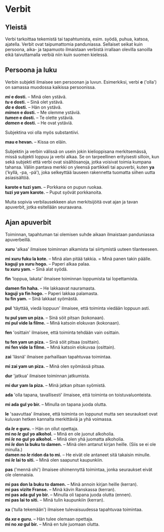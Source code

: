 # Verbit

## Yleistä

Verbi tarkoittaa tekemistä tai tapahtumista, esim. syödä, puhua, katsoa, ajatella.
Verbit ovat taipumattomia panduniassa.
Sellaiset seikat kuin persoona, aika- ja tapamuoto ilmaistaan verbistä irrallaan olevilla sanoilla
eikä taivuttamalla verbiä niin kuin suomen kielessä.

## Persoona ja luku

Verbin subjekti ilmaisee sen persoonan ja luvun.
Esimerkiksi, verbi
**e**
('olla') on samassa muodossa kaikissa persoonissa.

**_mi_ e dosti.**
– Minä olen ystävä.  
**_tu_ e dosti.**
– Sinä olet ystävä.  
**_da_ e dosti.**
– Hän on ystävä.  
**_mimen_ e dosti.**
– Me olemme ystäviä.  
**_tumen_ e dosti.**
– Te olette ystäviä.  
**_damen_ e dosti.**
– He ovat ystäviä.

Subjektina voi olla myös substantiivi.

**mau e hevan.**
– Kissa on eläin.

Subjektin ja verbin välissä on usein jokin kielioppisana merkitsemässä,
missä subjekti loppuu ja verbi alkaa.
Se on tarpeellinen erityisesti silloin, kun sekä subjekti että verbi ovat sisältösanoja,
jotka voisivat toimia kumpana tahansa.
Väliin pantava merkki on yleensä partikkeli tai apuverbi, kuten
**ya**
('kyllä, -pa, -pä'),
joka selkeyttää lauseen rakennetta
tuomatta siihen uutta asiasisältöä.

**karote e tuzi yam.**
– Porkkana on pupun ruokaa.  
**tuzi _ya_ yam karote.**
– Puput syövät porkkanoita.

Muita sopivia verbilausekkeen alun merkitsijöitä ovat ajan ja tavan apuverbit,
jotka esitellään seuraavana.


## Ajan apuverbit

Toiminnan, tapahtuman tai olemisen suhde aikaan ilmaistaan panduniassa apuverbeillä.

**xuru**
'alkaa'
ilmaisee toiminnan alkamista tai siirtymistä uuteen tilanteeseen.

**mi xuru fuku la kote.**
– Minä alan pitää takkia. = Minä panen takin päälle.  
**kaguji ya xuru hogo.**
– Paperi alkaa palaa.  
**tu xuru yam.**
– Sinä alat syödä.

**fin**
'loppua, lakata'
ilmaisee toiminnan loppumista tai lopettamista.

**damen fin haha.**
– He lakkaavat nauramasta.  
**kaguji ya fin hogo.**
– Paperi lakkaa palamasta.  
**tu fin yam.**
– Sinä lakkaat syömästä.

**pul**
'täyttää, viedä loppuun'
ilmaisee, että toiminta viedään loppuun asti.

**tu pul yam un piza.**
– Sinä söit pitsan (kokonaan).  
**mi pul vide la filme.**
– Minä katsoin elokuvan (kokonaan).

**fen**
'osittain'
ilmaisee, että toiminta tehdään vain osittain.

**tu fen yam un piza.**
– Sinä söit pitsaa (osittain).  
**mi fen vide la filme.**
– Minä katsoin elokuvaa (osittain).

**zai**
'läsnä'
ilmaisee parhaillaan tapahtuvaa toimintaa.

**mi zai yam un piza.**
– Minä olen syömässä pitsaa.

**dur**
'jatkua'
ilmaisee toiminnan jatkumista.

**mi dur yam la piza.**
– Minä jatkan pitsan syömistä.

**ada**
'olla tapana, tavallisesti'
ilmaisee, että toiminta on toistuvaluonteista.

**mi ada gul yo bir.**
– Minulla on tapana juoda olutta.

**le**
'saavuttaa'
ilmaisee, että toiminta on loppunut mutta sen seuraukset ovat kuluvan hetken kannalta merkittäviä ja yhä voimassa.

**da _le_ e guru.**
– Hän on ollut opettaja.  
**mi no _le_ gul yo alkohol.**
– Minä en ole juonut alkoholia.  
**mi _le_ no gul yo alkohol.**
– Minä olen yhä juomatta alkoholia.  
**mi _le_ don la buku to damen.**
– Minä olen antanut kirjan heille. (Siis se ei ole minulla.)  
**damen no _le_ ridon da to mi.**
– He eivät ole antaneet sitä takaisin minulle.  
**mi _le_ lai to siti.**
– Minä olen saapunut kaupunkiin.

**pas**
('mennä ohi')
ilmaisee ohimennyttä toimintaa, jonka seuraukset eivät ole olennaisia.

**mi pas don la buku to damen.**
– Minä annoin kirjan heille (kerran).  
**mi pas vizite Franse.**
– Minä kävin Ranskassa (kerran).  
**mi pas ada gul yo bir.**
– Minulla oli tapana juoda olutta (ennen).  
**mi pas lai to siti.**
– Minä tulin kaupunkiin (kerran).

**xa**
('tulla tekemään')
ilmaisee tulevaisuudessa tapahtuvaa toimintaa.

**da _xa_ e guru.**
– Hän tulee olemaan opettaja.  
**mi no _xa_ gul bir.**
– Minä en tule juomaan olutta.


